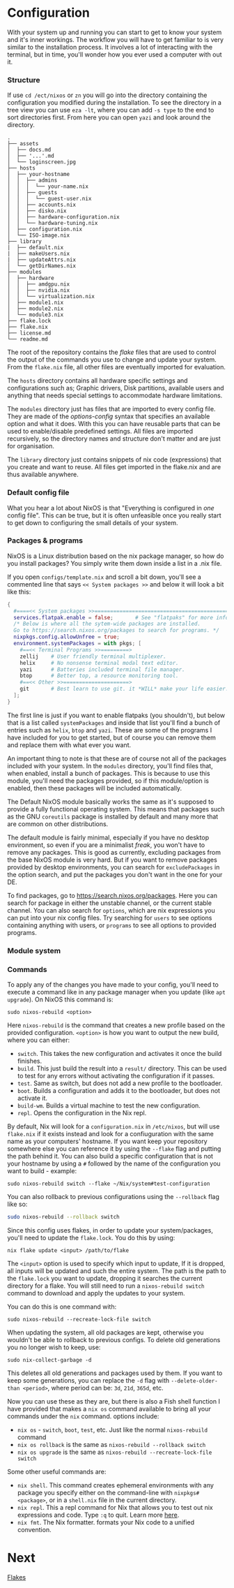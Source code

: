 # Configuration

With your system up and running you can start to get to know your system and it's inner workings. The workflow you will have to get familiar to is very similar to the installation process. It involves a lot of interacting with the terminal, but in time, you'll wonder how you ever used a computer with out it.

### Structure

If use `cd /ect/nixos` or `zn` you will go into the directory containing the configuration you modified during the installation. To see the directory in a tree view you can use `eza -lt`, where you can add `-s type` to the end to sort directories first.  From here you can open `yazi` and look around the directory.

```
.
├── assets
│  ├── docs.md
│  ├── '...'.md
│  └── loginscreen.jpg
├── hosts
│  ├── your-hostname
│  │  ├── admins
│  │  │  └── your-name.nix
│  │  ├── guests
│  │  │  └── guest-user.nix
│  │  ├── accounts.nix
│  │  ├── disko.nix
│  │  ├── hardware-configuration.nix
│  │  └── hardware-tuning.nix
│  ├── configuration.nix
│  └── ISO-image.nix
├── library
|  ├── default.nix
|  ├── makeUsers.nix
|  ├── updateAttrs.nix
│  └── getDirNames.nix
├── modules
│  ├── hardware
│  │  ├── amdgpu.nix
│  │  ├── nvidia.nix
│  │  └── virtualization.nix
│  ├── module1.nix
│  ├── module2.nix
│  └── module3.nix
├── flake.lock
├── flake.nix
├── license.md
└── readme.md
```

The root of the repository contains the *flake* files that are used to control the output of the commands you use to change and update your system. From the `flake.nix` file, all other files are eventually imported for evaluation.

The `hosts` directory contains all hardware specific settings and configurations such as; Graphic drivers, Disk partitions, available users and anything that needs special settings to accommodate hardware limitations.

The `modules` directory just has files that are imported to every config file. They are made of the *options-config* syntax that specifies an available option and what it does. With this you can have reusable parts that can be used to enable/disable predefined settings. All files are imported recursively, so the directory names and structure don't matter and are just for organisation.

The `library` directory just contains snippets of nix code (expressions) that you create and want to reuse. All files get imported in the flake.nix and are thus available anywhere.

### Default config file

What you hear a lot about NixOS is that "Everything is configured in *one* config file". This can be true, but it is often unfeasible once you really start to get down to configuring the small details of your system.

### Packages & programs

NixOS is a Linux distribution based on the nix package manager, so how do you install packages? You simply write them down inside a list in a .nix file.

If you open `configs/template.nix` and scroll a bit down, you'll see a commented line that says `<< System packages >>` and below it will look a bit like this:

```nix
{
  #====<< System packages >>===================================================>
  services.flatpak.enable = false;       # See "flatpaks" for more info.
  /* Below is where all the sytem-wide packages are installed.
  Go to https://search.nixos.org/packages to search for programs. */
  nixpkgs.config.allowUnfree = true;
  environment.systemPackages = with pkgs; [ 
    #==<< Terminal Programs >>=========>
    zellij    # User friendly terminal multiplexer.
    helix     # No nonsense terminal modal text editor.
    yazi      # Batteries included terminal file manager.
    btop      # Better top, a resource monitoring tool.
    #==<< Other >>=====================>
    git       # Best learn to use git. it *WILL* make your life easier.
  ];
}
```

The first line is just if you want to enable flatpaks (you shouldn't), but below that is a list called `systemPackages` and inside that list you'll find a bunch of entries such as `helix`, `btop` and `yazi`. These are some of the programs I have included for you to get started, but of course you can remove them and replace them with what ever you want.

An important thing to note is that these are of course not all of the packages included with your system. In the `modules` directory, you'll find files that, when enabled, install a bunch of packages. This is because to use this module, you'll need the packages provided, so if this module/option is enabled, then these packages will be included automatically. 

The Default NixOS module basically works the same as it's supposed to provide a fully functional operating system. This means that packages such as the GNU `coreutils` package is installed by default and many more that are common on other distributions.

The default module is fairly minimal, especially if you have no desktop environment, so even if you are a minimalist *freak*, you won't have to remove any packages. This is good as currently, excluding packages from the base NixOS module is very hard. But if you want to remove packages provided by desktop environments, you can search for `excludePackages` in the option search, and put the packages you don't want in the one for your DE.

To find packages, go to https://search.nixos.org/packages. Here you can search for package in either the unstable channel, or the current stable channel. You can also search for `options`, which are nix expressions you can put into your nix config files. Try searching for `users` to see options containing anything with users, or `programs` to see all options to provided programs.

### Module system

### Commands

To apply any of the changes you have made to your config, you'll need to execute a command like in any package manager when you update (like `apt upgrade`). On NixOS this command is:

```shell
sudo nixos-rebuild <option>
```

Here `nixos-rebuild` is the command that creates a new profile based on the provided configuration. `<option>` is how you want to output the new build, where you can either:

- `switch`. This takes the new configuration and activates it once the build finishes.
- `build`. This just build the result into a `result/` directory. This can be used to test for any errors without activating the configuration if it passes.
- `test`. Same as switch, but does not add a new profile to the bootloader.
- `boot`. Builds a configuration and adds it to the bootloader, but does not activate it.
- `build-wm`. Builds a virtual machine to test the new configuration.
- `repl`. Opens the configuration in the Nix repl.

By default, Nix will look for a `configuration.nix` in `/etc/nixos`, but will use `flake.nix` if it exists instead and look for a confiuguration with the same name as your computers' hostname. If you want keep your repository somewhere else you can reference it by using the `--flake` flag and putting the path behind it. You can also build a specific configuration that is not your hostname by using a `#` followed by the name of the configuration you want to build - example:

```shell
sudo nixos-rebuild switch --flake ~/Nix/system#test-configuration
```

You can also rollback to previous configurations using the `--rollback` flag like so:

```bash
sudo nixos-rebuild --rollback switch
```

Since this config uses flakes, in order to update your system/packages, you'll need to update the `flake.lock`. You do this by using:

```shell
nix flake update <input> /path/to/flake
```

The `<input>` option is used to specify which input to update, If it is dropped, all inputs will be updated and such the entire system. The path is the path to the `flake.lock` you want to update, dropping it searches the current directory for a flake. You will still need to run a `nixos-rebuild switch` command to download and apply the updates to your system.

You can do this is one command with:

```shell
sudo nixos-rebuild --recreate-lock-file switch
```

When updating the system, all old packages are kept, otherwise you wouldn't be able to rollback to previous configs. To delete old generations you no longer wish to keep, use:

```shell
sudo nix-collect-garbage -d
```

This deletes all old generations and packages used by them. If you want to keep some generations, you can replace the `-d` flag with `--delete-older-than <period>`, where period can be: `3d`, `21d`, `365d`, etc.

Now you can use these as they are, but there is also a Fish shell function I have provided that makes a `nix os` command available to bring all your commands under the `nix` command. options include:

- `nix os` - `switch`, `boot`, `test`, etc. Just like the normal `nixos-rebuild` command
- `nix os rollback` is the  same as `nixos-rebuild --rollback switch`
- `nix os upgrade` is the same as `nixos-rebuild --recreate-lock-file switch`

Some other useful commands are:

- `nix shell`. This command creates ephemeral environments with any package you specify either on the command-line with `nixpkgs#<package>`, or in a `shell.nix` file in the current directory.
- `nix repl`. This a repl command for Nix that allows you to test out nix expressions and code. Type `:q` to quit. Learn more [here](https://nix.dev/manual/nix/2.24/command-ref/new-cli/nix3-repl.html).
- `nix fmt`. The Nix formatter. formats your Nix code to a unified convention.

# Next

[Flakes](./flakes)